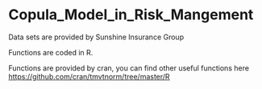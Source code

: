 # Copula_Model_in_Risk_Mangement

Data sets are provided by Sunshine Insurance Group

Functions are coded in R.

Functions are provided by cran, you can find other useful functions here https://github.com/cran/tmvtnorm/tree/master/R

